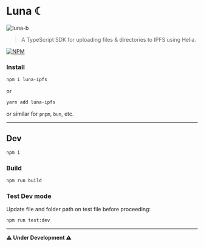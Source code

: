 # Luna ☾

![luna-b](https://github.com/user-attachments/assets/4071642d-c1e3-4393-beec-eae6635f5239)

> A TypeScript SDK for uploading files & directories to IPFS using Helia.

[![NPM](https://img.shields.io/badge/NPM-%23CB3837.svg?style=for-the-badge&logo=npm&logoColor=white)](https://www.npmjs.com/package/luna-ipfs) 

### Install

```sh
npm i luna-ipfs
```

or

```sh
yarn add luna-ipfs
```
or similar for `pnpm`, `bun`, etc.

---

## Dev

```sh
npm i
```

### Build

```sh
npm run build
```

### Test Dev mode

Update file and folder path on test file before proceeding:

```sh
npm run test:dev
```

---

**⚠️ Under Development ⚠️**
